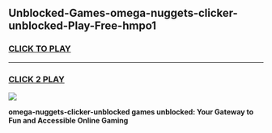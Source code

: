 
## Unblocked-Games-omega-nuggets-clicker-unblocked-Play-Free-hmpo1
<h3>
<a href="https://premium76.site?title=omega-nuggets-clicker-unblocked&ref=12A">CLICK TO PLAY</a></h3>
<hr>

<h3>
<a href="https://premium76.site?title=omega-nuggets-clicker-unblocked&ref=12A">CLICK 2 PLAY</a>
  
</h3>

<a href="https://premium76.site?title=omega-nuggets-clicker-unblocked&ref=12A"><img src="https://clearcache.store/games.png"></a>


**omega-nuggets-clicker-unblocked games unblocked: Your Gateway to Fun and Accessible Online Gaming**
